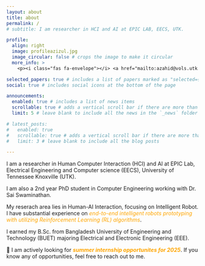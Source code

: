 ```yaml
---
layout: about
title: about
permalink: /
# subtitle: I am researcher in HCI and AI at EPIC LAB, EECS, UTK.

profile:
  align: right
  image: profileazizul.jpg
  image_circular: false # crops the image to make it circular
  more_info: >
    <p><i class="fas fa-envelope"></i> <a href="mailto:azahid@vols.utk.edu">azahid@vols.utk.edu</a></p> <p><i class="ai ai-google-scholar"></i> <a href="https://scholar.google.com/citations?user=nTY1Y-AAAAAJ&hl=en">Google Scholar</a></p> <p><i class="fab fa-linkedin"></i> <a href="https://www.linkedin.com/in/azizul-zahid-1b980b202">LinkedIn</a></p> <p><i class="fas fa-file-alt"></i> <a href="/assets/pdf/CV_AzizulZahid.pdf" target="_blank">Curriculum Vitae</a></p>

selected_papers: true # includes a list of papers marked as "selected={true}"
social: true # includes social icons at the bottom of the page

announcements:
  enabled: true # includes a list of news items
  scrollable: true # adds a vertical scroll bar if there are more than 3 news items
  limit: 5 # leave blank to include all the news in the `_news` folder

# latest_posts:
#   enabled: true
#   scrollable: true # adds a vertical scroll bar if there are more than 3 new posts items
#   limit: 3 # leave blank to include all the blog posts

---
```

I am a researcher in Human Computer Interaction (HCI) and AI at EPIC Lab, Electrical Engineering and Computer science (EECS), University of Tennessee Knoxville (UTK).

I am also a 2nd year PhD student in Computer Engineering working with Dr. Sai Swaminathan.

My reserach area lies in Human-AI Interaction, focusing on Intelligent Robot. I have substantial experience on <i style="color: orange;">end-to-end intelligent robots prototyping with utilizing Reinforcement Learning (RL) algorithms</i>.

I earned my B.Sc. from Bangladesh University of Engineering and Technology (BUET) majoring Electrical and Electronic Engineering (EEE).

📢 I am actively looking for <i style="color: orange;"><b>summer internship opportunites for 2025</b></i>. If you know any of opportunities, feel free to reach out to me.

